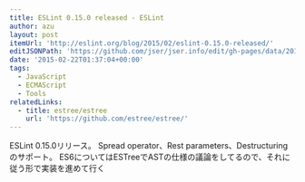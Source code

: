 ```yaml
---
title: ESLint 0.15.0 released - ESLint
author: azu
layout: post
itemUrl: 'http://eslint.org/blog/2015/02/eslint-0.15.0-released/'
editJSONPath: 'https://github.com/jser/jser.info/edit/gh-pages/data/2015/02/index.json'
date: '2015-02-22T01:37:04+00:00'
tags:
  - JavaScript
  - ECMAScript
  - Tools
relatedLinks:
  - title: estree/estree
    url: 'https://github.com/estree/estree/'
---
```

ESLint 0.15.0リリース。
Spread operator、Rest parameters、Destructuringのサポート。
ES6についてはESTreeでASTの仕様の議論をしてるので、それに従う形で実装を進めて行く
